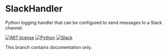 # SlackHandler
Python logging handler that can be configured to send messages to a Slack channel.

[![MIT license](https://img.shields.io/badge/License-MIT-blue.svg)](https://github.com/SSlinky/SlackLogger/blob/master/LICENSE)
[![Python](https://img.shields.io/badge/Python-3.8-yellow?logo=python)](https://docs.python.org/3/)
[![Slack](https://img.shields.io/badge/Slack-Webhooks-%23007a5a)](https://slack.com/intl/en-au/)

This branch contains documentation only.
